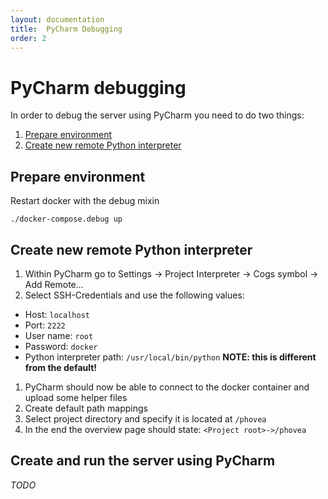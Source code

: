 ```yaml
---
layout: documentation
title:  PyCharm Debugging
order: 2
---
```


# PyCharm debugging

In order to debug the server using PyCharm you need to do two things:

1. [Prepare environment](#prepare-environment)
2. [Create new remote Python interpreter](#create-remote-python-interpreter)


<a id="prepare-environment"></a>
## Prepare environment

Restart docker with the debug mixin

```
./docker-compose.debug up
```

<a id="create-remote-python-interpreter"></a>
## Create new remote Python interpreter

1. Within PyCharm go to Settings -> Project Interpreter -> Cogs symbol -> Add Remote...
1. Select SSH-Credentials and use the following values:
 * Host: `localhost`
 * Port: `2222`
 * User name: `root`
 * Password: `docker`
 * Python interpreter path: `/usr/local/bin/python` **NOTE: this is different from the default!**
1. PyCharm should now be able to connect to the docker container and upload some helper files
1. Create default path mappings
 1. Select project directory and specify it is located at `/phovea`
 1. In the end the overview page should state: `<Project root>->/phovea`


## Create and run the server using PyCharm

*TODO*
